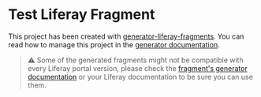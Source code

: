 # Test Liferay Fragment

This project has been created with [generator-liferay-fragments][1]. You can read
how to manage this project in the [generator documentation][2].

> ⚠ Some of the generated fragments might not be compatible with every Liferay
> portal version, please check the [fragment's generator documentation][3] or
> your Liferay documentation to be sure you can use them.

[1]: https://www.npmjs.com/package/generator-liferay-fragments
[2]: https://www.npmjs.com/package/generator-liferay-fragments#usage
[3]: https://www.npmjs.com/package/generator-liferay-fragments#creating-new-fragments
